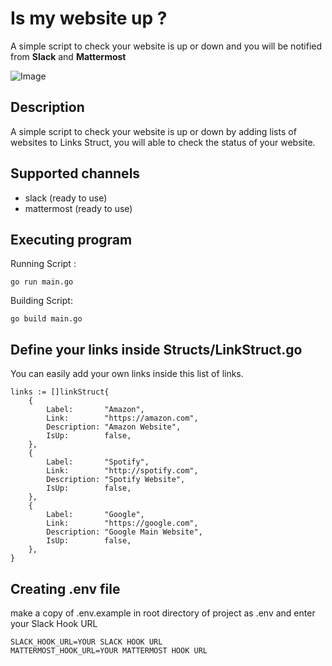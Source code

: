 # Is my website up ?

A simple script to check your website is up or down and you will be notified from **Slack** and **Mattermost**

![Image](https://i.ibb.co/Sm1mXJX/Screen-Shot-2020-08-06-at-2-36-54-PM.png)

## Description

A simple script to check your website is up or down by adding lists of websites to Links Struct, you will able to check the status of your website.


## Supported channels 

 - slack (ready to use)
 - mattermost (ready to use)

## Executing program

Running Script : 

```
go run main.go
```

Building Script: 

```
go build main.go
```

## Define your links inside Structs/LinkStruct.go

You can easily add your own links inside this list of links.
```
links := []linkStruct{
	{
		Label:       "Amazon",
		Link:        "https://amazon.com",
		Description: "Amazon Website",
		IsUp:        false,
	},
	{
		Label:       "Spotify",
		Link:        "http://spotify.com",
		Description: "Spotify Website",
		IsUp:        false,
	},
	{
		Label:       "Google",
		Link:        "https://google.com",
		Description: "Google Main Website",
		IsUp:        false,
	},
}	
```

## Creating .env file
make a copy of .env.example in root directory of project as .env and enter your Slack Hook URL

```
SLACK_HOOK_URL=YOUR SLACK HOOK URL
MATTERMOST_HOOK_URL=YOUR MATTERMOST HOOK URL
```
